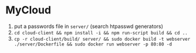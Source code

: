 # MyCloud

1. put a passwords file in `server/` (search htpasswd generators)
2. `cd cloud-client && npm install -i && npm run-script build && cd ..`
3. `cp -r cloud-client/build/ server/ && sudo docker build -t webserver ./server/Dockerfile && sudo docker run webserver -p 80:80 -d`
